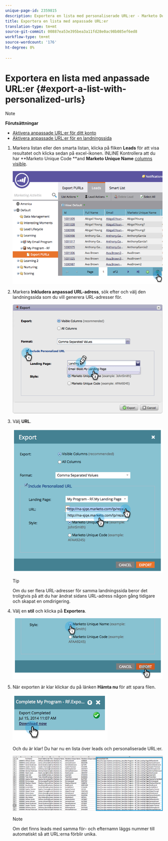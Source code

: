 ```yaml
---
unique-page-id: 2359815
description: Exportera en lista med personaliserade URL:er - Marketo Docs - Produktdokumentation
title: Exportera en lista med anpassade URL:er
translation-type: tm+mt
source-git-commit: 00887ea53e395bea3a11fd28e0ac98b085ef6ed8
workflow-type: tm+mt
source-wordcount: '176'
ht-degree: 0%

---
```



# Exportera en lista med anpassade URL:er {#export-a-list-with-personalized-urls}

>[!NOTE]
>
>**Förutsättningar**
>
>* [Aktivera anpassade URL:er för ditt konto](enable-personalized-urls-for-your-account.md)
>* [Aktivera anpassade URL:er för en landningssida](enable-personalized-urls-for-a-landing-page.md)

>



1. Markera listan eller den smarta listan, klicka på fliken **Leads** för att visa resultatet och klicka sedan på excel-ikonen. INLINE Kontrollera att du har **Marketo Unique Code **and **Marketo Unique Name** [columns visible](../../../../product-docs/core-marketo-concepts/smart-lists-and-static-lists/using-smart-lists/create-and-change-views-for-lists-and-smart-list.md).

   ![](assets/image2014-9-25-11-3a10-3a43.png)

1. Markera **Inkludera anpassad URL-adress**, sök efter och välj den landningssida som du vill generera URL-adresser för.

   ![](assets/image2014-9-18-13-3a36-3a42.png)

1. Välj **URL**.

   ![](assets/image2014-9-18-13-3a36-3a53.png)

   >[!TIP]
   >
   >Om du ser flera URL-adresser för samma landningssida beror det troligtvis på att du har ändrat sidans URL-adress någon gång tidigare och skapat en omdirigering.

1. Välj en **stil** och klicka på **Exportera**.

   ![](assets/image2014-9-18-13-3a37-3a6.png)

1. När exporten är klar klickar du på länken **Hämta nu** för att spara filen.

   ![](assets/image2014-9-18-13-3a37-3a27.png)

   Och du är klar! Du har nu en lista över leads och personaliserade URL:er.

   ![](assets/image2014-9-18-13-3a37-3a36.png)

   >[!NOTE]
   >
   >Om det finns leads med samma för- och efternamn läggs nummer till automatiskt så att URL:erna förblir unika.

